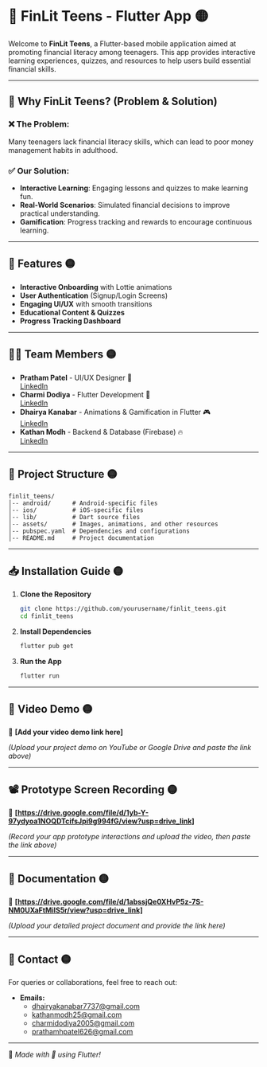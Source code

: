 # 📱 FinLit Teens - Flutter App 🟡

Welcome to **FinLit Teens**, a Flutter-based mobile application aimed at promoting financial literacy among teenagers. This app provides interactive learning experiences, quizzes, and resources to help users build essential financial skills.

---

## 🌟 Why FinLit Teens? (Problem & Solution)
### ❌ The Problem:
Many teenagers lack financial literacy skills, which can lead to poor money management habits in adulthood.

### ✅ Our Solution:
- **Interactive Learning**: Engaging lessons and quizzes to make learning fun.
- **Real-World Scenarios**: Simulated financial decisions to improve practical understanding.
- **Gamification**: Progress tracking and rewards to encourage continuous learning.

---

## 🚀 Features 🟡
- **Interactive Onboarding** with Lottie animations
- **User Authentication** (Signup/Login Screens)
- **Engaging UI/UX** with smooth transitions
- **Educational Content & Quizzes**
- **Progress Tracking Dashboard**

---

## 👨‍💻 Team Members 🟡
- **Pratham Patel** - UI/UX Designer 🎨  
  [LinkedIn](https://www.linkedin.com/in/pratham-patel-200047207/)
- **Charmi Dodiya** - Flutter Development 📱  
  [LinkedIn](https://www.linkedin.com/in/charmi-dodiya-150a99287/)
- **Dhairya Kanabar** - Animations & Gamification in Flutter 🎮  
  [LinkedIn](https://www.linkedin.com/in/dhairya-kanabar-411990294/)
- **Kathan Modh** - Backend & Database (Firebase) 🔥  
  [LinkedIn](https://www.linkedin.com/in/kathan-modh-b42b14225/)

---

## 📂 Project Structure 🟡
```
finlit_teens/
│-- android/      # Android-specific files
│-- ios/          # iOS-specific files
│-- lib/          # Dart source files
│-- assets/       # Images, animations, and other resources
│-- pubspec.yaml  # Dependencies and configurations
│-- README.md     # Project documentation
```

---

## 📥 Installation Guide 🟡
1. **Clone the Repository**
   ```bash
   git clone https://github.com/yourusername/finlit_teens.git
   cd finlit_teens
   ```

2. **Install Dependencies**
   ```bash
   flutter pub get
   ```

3. **Run the App**
   ```bash
   flutter run
   ```

---

## 🎥 Video Demo 🟡
📌 **[Add your video demo link here]**

*(Upload your project demo on YouTube or Google Drive and paste the link above)*

---

## 📽️ Prototype Screen Recording 🟡
📌 **[https://drive.google.com/file/d/1yb-Y-97ydyoa1NOQDTcifsJpi9g994fG/view?usp=drive_link]**

*(Record your app prototype interactions and upload the video, then paste the link above)*

---

## 📄 Documentation 🟡
📌 **[https://drive.google.com/file/d/1abssjQe0XHvP5z-7S-NM0UXaFtMiIS5r/view?usp=drive_link]**

*(Upload your detailed project document and provide the link here)*

---

## 📧 Contact 🟡
For queries or collaborations, feel free to reach out:
- **Emails:**
  - dhairyakanabar7737@gmail.com
  - kathanmodh25@gmail.com
  - charmidodiya2005@gmail.com
  - prathamhpatel626@gmail.com

---

🔹 *Made with 💛 using Flutter!*

